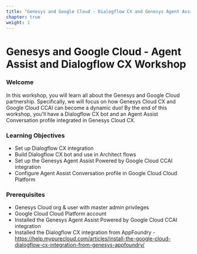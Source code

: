 ```yaml
---
title: "Genesys and Google Cloud - Dialogflow CX and Genesys Agent Assist Powered by Google Cloud CCAI Workshop"
chapter: true
weight: 1
---
```


# Genesys and Google Cloud - Agent Assist and Dialogflow CX Workshop

### Welcome

In this workshop, you will learn all about the Genesys and Google Cloud partnership. Specifically, we will focus on how Genesys Cloud CX and Google Cloud CCAI can become a dynamic duo! By the end of this workshop, you'll have a Dialogflow CX bot and an Agent Assist Conversation profile integrated in Genesys Cloud CX. 

### Learning Objectives
- Set up Dialogflow CX integration
- Build Dialogflow CX bot and use in Architect flows
- Set up the Genesys Agent Assist Powered by Google Cloud CCAI integration
- Configure Agent Assist Conversation profile in Google Cloud Cloud Platform

### Prerequisites
- Genesys Cloud org & user with master admin privileges
- Google Cloud Cloud Platform account
- Installed the Genesys Agent Assist Powered by Google Cloud CCAI integration
- Installed the Dialogflow CX integration from AppFoundry - https://help.mypurecloud.com/articles/install-the-google-cloud-dialogflow-cx-integration-from-genesys-appfoundry/